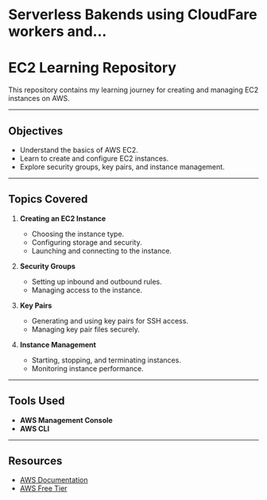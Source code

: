 # Serverless Bakends using CloudFare workers and...

# EC2 Learning Repository

This repository contains my learning journey for creating and managing EC2 instances on AWS.

---

## Objectives
- Understand the basics of AWS EC2.
- Learn to create and configure EC2 instances.
- Explore security groups, key pairs, and instance management.

---

## Topics Covered
1. **Creating an EC2 Instance**  
   - Choosing the instance type.  
   - Configuring storage and security.  
   - Launching and connecting to the instance.

2. **Security Groups**  
   - Setting up inbound and outbound rules.  
   - Managing access to the instance.

3. **Key Pairs**  
   - Generating and using key pairs for SSH access.  
   - Managing key pair files securely.

4. **Instance Management**  
   - Starting, stopping, and terminating instances.  
   - Monitoring instance performance.

---

## Tools Used
- **AWS Management Console**
- **AWS CLI**

---

## Resources
- [AWS Documentation](https://docs.aws.amazon.com/)
- [AWS Free Tier](https://aws.amazon.com/free/)
